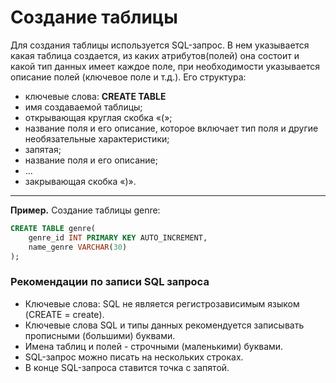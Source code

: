 # Создание таблицы
Для создания таблицы используется SQL-запрос. В нем указывается какая таблица создается, из каких атрибутов(полей) она состоит и какой тип данных имеет каждое поле, при необходимости указывается описание полей (ключевое поле и т.д.). Его структура:  
- ключевые слова: **CREATE TABLE**  
- имя создаваемой таблицы;  
- открывающая круглая скобка «(»;  
- название поля и его описание, которое включает тип поля и другие необязательные характеристики;  
- запятая;  
- название поля и его описание;  
- ...  
- закрывающая скобка «)».  
---
**Пример.** Создание таблицы genre:
```sql
CREATE TABLE genre(
    genre_id INT PRIMARY KEY AUTO_INCREMENT, 
    name_genre VARCHAR(30)
);
```
### Рекомендации по записи SQL запроса
- Ключевые слова: SQL не является регистрозависимым языком (CREATE = create). 
- Ключевые слова SQL и типы данных рекомендуется  записывать прописными (большими) буквами.
- Имена таблиц и полей - строчными (маленькими) буквами.
- SQL-запрос можно писать на нескольких строках.
- В конце SQL-запроса ставится точка с запятой.